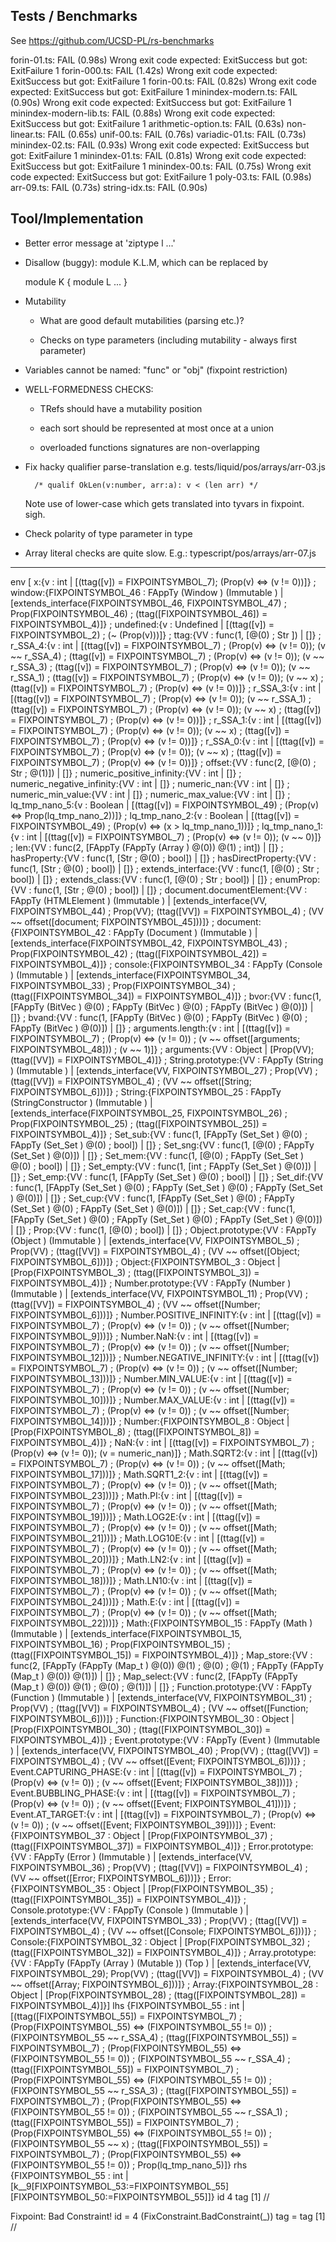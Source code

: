 Tests / Benchmarks
------------------

See https://github.com/UCSD-PL/rs-benchmarks


forin-01.ts:            FAIL (0.98s)
  Wrong exit code
  expected: ExitSuccess
   but got: ExitFailure 1
forin-000.ts:           FAIL (1.42s)
  Wrong exit code
  expected: ExitSuccess
   but got: ExitFailure 1
forin-00.ts:            FAIL (0.82s)
  Wrong exit code
  expected: ExitSuccess
   but got: ExitFailure 1
   minindex-modern.ts:     FAIL (0.90s)
      Wrong exit code
      expected: ExitSuccess
       but got: ExitFailure 1
    minindex-modern-lib.ts: FAIL (0.88s)
      Wrong exit code
      expected: ExitSuccess
       but got: ExitFailure 1
       arithmetic-option.ts:   FAIL (0.63s)
       non-linear.ts:          FAIL (0.65s)
       unif-00.ts:             FAIL (0.76s)
       variadic-01.ts:         FAIL (0.73s)
       minindex-02.ts:         FAIL (0.93s)
              Wrong exit code
              expected: ExitSuccess
               but got: ExitFailure 1
            minindex-01.ts:         FAIL (0.81s)
              Wrong exit code
              expected: ExitSuccess
               but got: ExitFailure 1
            minindex-00.ts:         FAIL (0.75s)
              Wrong exit code
              expected: ExitSuccess
               but got: ExitFailure 1
               poly-03.ts:             FAIL (0.98s)
               arr-09.ts:              FAIL (0.73s)
               string-idx.ts:          FAIL (0.90s)






Tool/Implementation
-------------------

  - Better error message at 'ziptype l ...'

  - Disallow (buggy): module K.L.M, which can be replaced by

      module K { module L ... }


  - Mutability

      * What are good default mutabilities (parsing etc.)?

      * Checks on type parameters (including mutability - always first parameter)


  - Variables cannot be named: "func" or "obj" (fixpoint restriction)


  - WELL-FORMEDNESS CHECKS:

    * TRefs should have a mutability position

    * each sort should be represented at most once at a union

    * overloaded functions signatures are non-overlapping


  - Fix hacky qualifier parse-translation e.g. tests/liquid/pos/arrays/arr-03.js

          /* qualif OkLen(v:number, arr:a): v < (len arr) */

    Note use of lower-case which gets translated into tyvars in fixpoint. sigh.


  - Check polarity of type parameter in type


  - Array literal checks are quite slow.
      E.g.: typescript/pos/arrays/arr-07.js


----

env  [ x:{v : int | [(ttag([v]) = FIXPOINTSYMBOL_7); (Prop(v) <=> (v != 0))]}
      ; window:{FIXPOINTSYMBOL_46 : FAppTy (Window ) (Immutable ) | [extends_interface(FIXPOINTSYMBOL_46, FIXPOINTSYMBOL_47)
                                                                    ; Prop(FIXPOINTSYMBOL_46)
                                                                    ; (ttag([FIXPOINTSYMBOL_46]) = FIXPOINTSYMBOL_4)]}
      ; undefined:{v : Undefined  | [(ttag([v]) = FIXPOINTSYMBOL_2)
                                    ; (~ (Prop(v)))]}
      ; ttag:{VV : func(1, [@(0) ; Str ]) | []}
      ; r_SSA_4:{v : int | [(ttag([v]) = FIXPOINTSYMBOL_7)
                           ; (Prop(v) <=> (v != 0)); (v ~~ r_SSA_4)
                           ; (ttag([v]) = FIXPOINTSYMBOL_7)
                           ; (Prop(v) <=> (v != 0)); (v ~~ r_SSA_3)
                           ; (ttag([v]) = FIXPOINTSYMBOL_7)
                           ; (Prop(v) <=> (v != 0)); (v ~~ r_SSA_1)
                           ; (ttag([v]) = FIXPOINTSYMBOL_7)
                           ; (Prop(v) <=> (v != 0)); (v ~~ x)
                           ; (ttag([v]) = FIXPOINTSYMBOL_7)
                           ; (Prop(v) <=> (v != 0))]}
      ; r_SSA_3:{v : int | [(ttag([v]) = FIXPOINTSYMBOL_7)
                           ; (Prop(v) <=> (v != 0)); (v ~~ r_SSA_1)
                           ; (ttag([v]) = FIXPOINTSYMBOL_7)
                           ; (Prop(v) <=> (v != 0)); (v ~~ x)
                           ; (ttag([v]) = FIXPOINTSYMBOL_7)
                           ; (Prop(v) <=> (v != 0))]}
      ; r_SSA_1:{v : int | [(ttag([v]) = FIXPOINTSYMBOL_7)
                           ; (Prop(v) <=> (v != 0)); (v ~~ x)
                           ; (ttag([v]) = FIXPOINTSYMBOL_7)
                           ; (Prop(v) <=> (v != 0))]}
      ; r_SSA_0:{v : int | [(ttag([v]) = FIXPOINTSYMBOL_7)
                           ; (Prop(v) <=> (v != 0)); (v ~~ x)
                           ; (ttag([v]) = FIXPOINTSYMBOL_7)
                           ; (Prop(v) <=> (v != 0))]}
      ; offset:{VV : func(2, [@(0) ; Str  ; @(1)]) | []}
      ; numeric_positive_infinity:{VV : int | []}
      ; numeric_negative_infinity:{VV : int | []}
      ; numeric_nan:{VV : int | []}
      ; numeric_min_value:{VV : int | []}
      ; numeric_max_value:{VV : int | []}
      ; lq_tmp_nano_5:{v : Boolean  | [(ttag([v]) = FIXPOINTSYMBOL_49)
                                      ; (Prop(v) <=> Prop(lq_tmp_nano_2))]}
      ; lq_tmp_nano_2:{v : Boolean  | [(ttag([v]) = FIXPOINTSYMBOL_49)
                                      ; (Prop(v) <=> (x > lq_tmp_nano_1))]}
      ; lq_tmp_nano_1:{v : int | [(ttag([v]) = FIXPOINTSYMBOL_7)
                                 ; (Prop(v) <=> (v != 0)); (v ~~ 0)]}
      ; len:{VV : func(2, [FAppTy (FAppTy (Array ) @(0)) @(1) ; int]) | []}
      ; hasProperty:{VV : func(1, [Str  ; @(0) ; bool]) | []}
      ; hasDirectProperty:{VV : func(1, [Str  ; @(0) ; bool]) | []}
      ; extends_interface:{VV : func(1, [@(0) ; Str  ; bool]) | []}
      ; extends_class:{VV : func(1, [@(0) ; Str  ; bool]) | []}
      ; enumProp:{VV : func(1, [Str  ; @(0) ; bool]) | []}
      ; document.documentElement:{VV : FAppTy (HTMLElement ) (Immutable ) |
                                 [extends_interface(VV, FIXPOINTSYMBOL_44)
                                 ; Prop(VV); (ttag([VV]) = FIXPOINTSYMBOL_4)
                                 ; (VV ~~ offset([document; FIXPOINTSYMBOL_45]))]}
      ; document:{FIXPOINTSYMBOL_42 : FAppTy (Document ) (Immutable ) |
                 [extends_interface(FIXPOINTSYMBOL_42, FIXPOINTSYMBOL_43)
                 ; Prop(FIXPOINTSYMBOL_42)
                 ; (ttag([FIXPOINTSYMBOL_42]) = FIXPOINTSYMBOL_4)]}
      ; console:{FIXPOINTSYMBOL_34 : FAppTy (Console ) (Immutable ) |
                [extends_interface(FIXPOINTSYMBOL_34, FIXPOINTSYMBOL_33)
                ; Prop(FIXPOINTSYMBOL_34)
                ; (ttag([FIXPOINTSYMBOL_34]) = FIXPOINTSYMBOL_4)]}
      ; bvor:{VV : func(1, [FAppTy (BitVec ) @(0) ; FAppTy (BitVec ) @(0) ; FAppTy (BitVec ) @(0)]) | []}
      ; bvand:{VV : func(1, [FAppTy (BitVec ) @(0) ; FAppTy (BitVec ) @(0) ; FAppTy (BitVec ) @(0)]) | []}
      ; arguments.length:{v : int | [(ttag([v]) = FIXPOINTSYMBOL_7)
                                    ; (Prop(v) <=> (v != 0))
                                    ; (v ~~ offset([arguments; FIXPOINTSYMBOL_48]))
                                    ; (v ~~ 1)]}
      ; arguments:{VV : Object  | [Prop(VV); (ttag([VV]) = FIXPOINTSYMBOL_4)]}
      ; String.prototype:{VV : FAppTy (String ) (Immutable ) | [extends_interface(VV, FIXPOINTSYMBOL_27)
                                                               ; Prop(VV)
                                                               ; (ttag([VV]) = FIXPOINTSYMBOL_4)
                                                               ; (VV ~~ offset([String; FIXPOINTSYMBOL_6]))]}
      ; String:{FIXPOINTSYMBOL_25 : FAppTy (StringConstructor ) (Immutable ) |
               [extends_interface(FIXPOINTSYMBOL_25, FIXPOINTSYMBOL_26)
               ; Prop(FIXPOINTSYMBOL_25)
               ; (ttag([FIXPOINTSYMBOL_25]) = FIXPOINTSYMBOL_4)]}
      ; Set_sub:{VV : func(1, [FAppTy (Set_Set ) @(0) ; FAppTy (Set_Set ) @(0) ; bool]) | []}
      ; Set_sng:{VV : func(1, [@(0) ; FAppTy (Set_Set ) @(0)]) | []}
      ; Set_mem:{VV : func(1, [@(0) ; FAppTy (Set_Set ) @(0) ; bool]) | []}
      ; Set_empty:{VV : func(1, [int ; FAppTy (Set_Set ) @(0)]) | []}
      ; Set_emp:{VV : func(1, [FAppTy (Set_Set ) @(0) ; bool]) | []}
      ; Set_dif:{VV : func(1, [FAppTy (Set_Set ) @(0) ; FAppTy (Set_Set ) @(0) ; FAppTy (Set_Set ) @(0)]) | []}
      ; Set_cup:{VV : func(1, [FAppTy (Set_Set ) @(0) ; FAppTy (Set_Set ) @(0) ; FAppTy (Set_Set ) @(0)]) | []}
      ; Set_cap:{VV : func(1, [FAppTy (Set_Set ) @(0) ; FAppTy (Set_Set ) @(0) ; FAppTy (Set_Set ) @(0)]) | []}
      ; Prop:{VV : func(1, [@(0) ; bool]) | []}
      ; Object.prototype:{VV : FAppTy (Object ) (Immutable ) | [extends_interface(VV, FIXPOINTSYMBOL_5)
                                                               ; Prop(VV)
                                                               ; (ttag([VV]) = FIXPOINTSYMBOL_4)
                                                               ; (VV ~~ offset([Object; FIXPOINTSYMBOL_6]))]}
      ; Object:{FIXPOINTSYMBOL_3 : Object  | [Prop(FIXPOINTSYMBOL_3)
                                             ; (ttag([FIXPOINTSYMBOL_3]) = FIXPOINTSYMBOL_4)]}
      ; Number.prototype:{VV : FAppTy (Number ) (Immutable ) | [extends_interface(VV, FIXPOINTSYMBOL_11)
                                                               ; Prop(VV)
                                                               ; (ttag([VV]) = FIXPOINTSYMBOL_4)
                                                               ; (VV ~~ offset([Number; FIXPOINTSYMBOL_6]))]}
      ; Number.POSITIVE_INFINITY:{v : int | [(ttag([v]) = FIXPOINTSYMBOL_7)
                                            ; (Prop(v) <=> (v != 0))
                                            ; (v ~~ offset([Number; FIXPOINTSYMBOL_9]))]}
      ; Number.NaN:{v : int | [(ttag([v]) = FIXPOINTSYMBOL_7)
                              ; (Prop(v) <=> (v != 0))
                              ; (v ~~ offset([Number; FIXPOINTSYMBOL_12]))]}
      ; Number.NEGATIVE_INFINITY:{v : int | [(ttag([v]) = FIXPOINTSYMBOL_7)
                                            ; (Prop(v) <=> (v != 0))
                                            ; (v ~~ offset([Number; FIXPOINTSYMBOL_13]))]}
      ; Number.MIN_VALUE:{v : int | [(ttag([v]) = FIXPOINTSYMBOL_7)
                                    ; (Prop(v) <=> (v != 0))
                                    ; (v ~~ offset([Number; FIXPOINTSYMBOL_10]))]}
      ; Number.MAX_VALUE:{v : int | [(ttag([v]) = FIXPOINTSYMBOL_7)
                                    ; (Prop(v) <=> (v != 0))
                                    ; (v ~~ offset([Number; FIXPOINTSYMBOL_14]))]}
      ; Number:{FIXPOINTSYMBOL_8 : Object  | [Prop(FIXPOINTSYMBOL_8)
                                             ; (ttag([FIXPOINTSYMBOL_8]) = FIXPOINTSYMBOL_4)]}
      ; NaN:{v : int | [(ttag([v]) = FIXPOINTSYMBOL_7)
                       ; (Prop(v) <=> (v != 0)); (v = numeric_nan)]}
      ; Math.SQRT2:{v : int | [(ttag([v]) = FIXPOINTSYMBOL_7)
                              ; (Prop(v) <=> (v != 0))
                              ; (v ~~ offset([Math; FIXPOINTSYMBOL_17]))]}
      ; Math.SQRT1_2:{v : int | [(ttag([v]) = FIXPOINTSYMBOL_7)
                                ; (Prop(v) <=> (v != 0))
                                ; (v ~~ offset([Math; FIXPOINTSYMBOL_23]))]}
      ; Math.PI:{v : int | [(ttag([v]) = FIXPOINTSYMBOL_7)
                           ; (Prop(v) <=> (v != 0))
                           ; (v ~~ offset([Math; FIXPOINTSYMBOL_19]))]}
      ; Math.LOG2E:{v : int | [(ttag([v]) = FIXPOINTSYMBOL_7)
                              ; (Prop(v) <=> (v != 0))
                              ; (v ~~ offset([Math; FIXPOINTSYMBOL_21]))]}
      ; Math.LOG10E:{v : int | [(ttag([v]) = FIXPOINTSYMBOL_7)
                               ; (Prop(v) <=> (v != 0))
                               ; (v ~~ offset([Math; FIXPOINTSYMBOL_20]))]}
      ; Math.LN2:{v : int | [(ttag([v]) = FIXPOINTSYMBOL_7)
                            ; (Prop(v) <=> (v != 0))
                            ; (v ~~ offset([Math; FIXPOINTSYMBOL_18]))]}
      ; Math.LN10:{v : int | [(ttag([v]) = FIXPOINTSYMBOL_7)
                             ; (Prop(v) <=> (v != 0))
                             ; (v ~~ offset([Math; FIXPOINTSYMBOL_24]))]}
      ; Math.E:{v : int | [(ttag([v]) = FIXPOINTSYMBOL_7)
                          ; (Prop(v) <=> (v != 0))
                          ; (v ~~ offset([Math; FIXPOINTSYMBOL_22]))]}
      ; Math:{FIXPOINTSYMBOL_15 : FAppTy (Math ) (Immutable ) | [extends_interface(FIXPOINTSYMBOL_15, FIXPOINTSYMBOL_16)
                                                                ; Prop(FIXPOINTSYMBOL_15)
                                                                ; (ttag([FIXPOINTSYMBOL_15]) = FIXPOINTSYMBOL_4)]}
      ; Map_store:{VV : func(2, [FAppTy (FAppTy (Map_t ) @(0)) @(1) ; @(0) ; @(1) ; FAppTy (FAppTy (Map_t ) @(0)) @(1)]) | []}
      ; Map_select:{VV : func(2, [FAppTy (FAppTy (Map_t ) @(0)) @(1) ; @(0) ; @(1)]) | []}
      ; Function.prototype:{VV : FAppTy (Function ) (Immutable ) | [extends_interface(VV, FIXPOINTSYMBOL_31)
                                                                   ; Prop(VV)
                                                                   ; (ttag([VV]) = FIXPOINTSYMBOL_4)
                                                                   ; (VV ~~ offset([Function; FIXPOINTSYMBOL_6]))]}
      ; Function:{FIXPOINTSYMBOL_30 : Object  | [Prop(FIXPOINTSYMBOL_30)
                                                ; (ttag([FIXPOINTSYMBOL_30]) = FIXPOINTSYMBOL_4)]}
      ; Event.prototype:{VV : FAppTy (Event ) (Immutable ) | [extends_interface(VV, FIXPOINTSYMBOL_40)
                                                             ; Prop(VV)
                                                             ; (ttag([VV]) = FIXPOINTSYMBOL_4)
                                                             ; (VV ~~ offset([Event; FIXPOINTSYMBOL_6]))]}
      ; Event.CAPTURING_PHASE:{v : int | [(ttag([v]) = FIXPOINTSYMBOL_7)
                                         ; (Prop(v) <=> (v != 0))
                                         ; (v ~~ offset([Event; FIXPOINTSYMBOL_38]))]}
      ; Event.BUBBLING_PHASE:{v : int | [(ttag([v]) = FIXPOINTSYMBOL_7)
                                        ; (Prop(v) <=> (v != 0))
                                        ; (v ~~ offset([Event; FIXPOINTSYMBOL_41]))]}
      ; Event.AT_TARGET:{v : int | [(ttag([v]) = FIXPOINTSYMBOL_7)
                                   ; (Prop(v) <=> (v != 0))
                                   ; (v ~~ offset([Event; FIXPOINTSYMBOL_39]))]}
      ; Event:{FIXPOINTSYMBOL_37 : Object  | [Prop(FIXPOINTSYMBOL_37)
                                             ; (ttag([FIXPOINTSYMBOL_37]) = FIXPOINTSYMBOL_4)]}
      ; Error.prototype:{VV : FAppTy (Error ) (Immutable ) | [extends_interface(VV, FIXPOINTSYMBOL_36)
                                                             ; Prop(VV)
                                                             ; (ttag([VV]) = FIXPOINTSYMBOL_4)
                                                             ; (VV ~~ offset([Error; FIXPOINTSYMBOL_6]))]}
      ; Error:{FIXPOINTSYMBOL_35 : Object  | [Prop(FIXPOINTSYMBOL_35)
                                             ; (ttag([FIXPOINTSYMBOL_35]) = FIXPOINTSYMBOL_4)]}
      ; Console.prototype:{VV : FAppTy (Console ) (Immutable ) | [extends_interface(VV, FIXPOINTSYMBOL_33)
                                                                 ; Prop(VV)
                                                                 ; (ttag([VV]) = FIXPOINTSYMBOL_4)
                                                                 ; (VV ~~ offset([Console; FIXPOINTSYMBOL_6]))]}
      ; Console:{FIXPOINTSYMBOL_32 : Object  | [Prop(FIXPOINTSYMBOL_32)
                                               ; (ttag([FIXPOINTSYMBOL_32]) = FIXPOINTSYMBOL_4)]}
      ; Array.prototype:{VV : FAppTy (FAppTy (Array ) (Mutable )) (Top ) |
                        [extends_interface(VV, FIXPOINTSYMBOL_29); Prop(VV)
                        ; (ttag([VV]) = FIXPOINTSYMBOL_4)
                        ; (VV ~~ offset([Array; FIXPOINTSYMBOL_6]))]}
      ; Array:{FIXPOINTSYMBOL_28 : Object  | [Prop(FIXPOINTSYMBOL_28)
                                             ; (ttag([FIXPOINTSYMBOL_28]) = FIXPOINTSYMBOL_4)]}]
 lhs {FIXPOINTSYMBOL_55 : int | [(ttag([FIXPOINTSYMBOL_55]) = FIXPOINTSYMBOL_7)
                                ; (Prop(FIXPOINTSYMBOL_55) <=> (FIXPOINTSYMBOL_55 != 0))
                                ; (FIXPOINTSYMBOL_55 ~~ r_SSA_4)
                                ; (ttag([FIXPOINTSYMBOL_55]) = FIXPOINTSYMBOL_7)
                                ; (Prop(FIXPOINTSYMBOL_55) <=> (FIXPOINTSYMBOL_55 != 0))
                                ; (FIXPOINTSYMBOL_55 ~~ r_SSA_4)
                                ; (ttag([FIXPOINTSYMBOL_55]) = FIXPOINTSYMBOL_7)
                                ; (Prop(FIXPOINTSYMBOL_55) <=> (FIXPOINTSYMBOL_55 != 0))
                                ; (FIXPOINTSYMBOL_55 ~~ r_SSA_3)
                                ; (ttag([FIXPOINTSYMBOL_55]) = FIXPOINTSYMBOL_7)
                                ; (Prop(FIXPOINTSYMBOL_55) <=> (FIXPOINTSYMBOL_55 != 0))
                                ; (FIXPOINTSYMBOL_55 ~~ r_SSA_1)
                                ; (ttag([FIXPOINTSYMBOL_55]) = FIXPOINTSYMBOL_7)
                                ; (Prop(FIXPOINTSYMBOL_55) <=> (FIXPOINTSYMBOL_55 != 0))
                                ; (FIXPOINTSYMBOL_55 ~~ x)
                                ; (ttag([FIXPOINTSYMBOL_55]) = FIXPOINTSYMBOL_7)
                                ; (Prop(FIXPOINTSYMBOL_55) <=> (FIXPOINTSYMBOL_55 != 0))
                                ; Prop(lq_tmp_nano_5)]}
 rhs {FIXPOINTSYMBOL_55 : int | [k__9[FIXPOINTSYMBOL_53:=FIXPOINTSYMBOL_55][FIXPOINTSYMBOL_50:=FIXPOINTSYMBOL_55]]}
 id 4 tag [1] //

Fixpoint: Bad Constraint! id = 4 (FixConstraint.BadConstraint(_)) tag = tag [1] //
